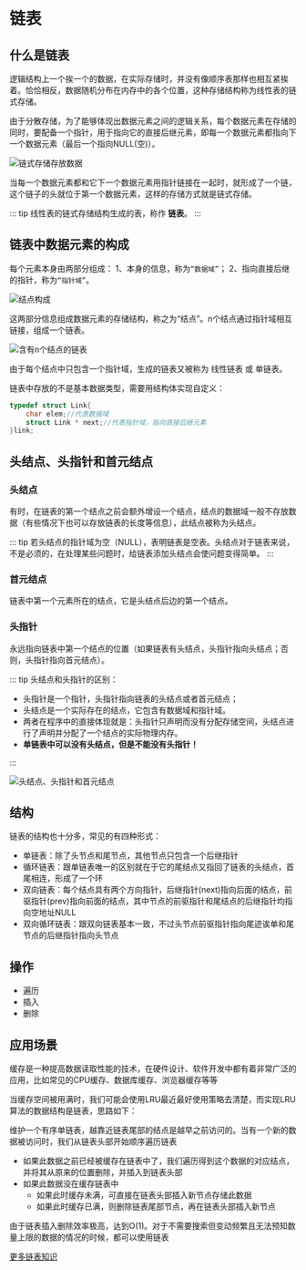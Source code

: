 # 链表

## 什么是链表

逻辑结构上一个挨一个的数据，在实际存储时，并没有像顺序表那样也相互紧挨着。恰恰相反，数据随机分布在内存中的各个位置，这种存储结构称为线性表的链式存储。

由于分散存储，为了能够体现出数据元素之间的逻辑关系，每个数据元素在存储的同时，要配备一个指针，用于指向它的直接后继元素，即每一个数据元素都指向下一个数据元素（最后一个指向NULL(空)）。

![链式存储存放数据](/blog/images/algorithm/algorithm1.png)

当每一个数据元素都和它下一个数据元素用指针链接在一起时，就形成了一个链，这个链子的头就位于第一个数据元素，这样的存储方式就是链式存储。

::: tip
线性表的链式存储结构生成的表，称作 **链表**。
:::

## 链表中数据元素的构成

每个元素本身由两部分组成：
1、本身的信息，称为`“数据域”`；
2、指向直接后继的指针，称为`“指针域”`。

![结点构成](/blog/images/algorithm/algorithm2.png)

这两部分信息组成数据元素的存储结构，称之为“结点”。n个结点通过指针域相互链接，组成一个链表。

![含有n个结点的链表](/blog/images/algorithm/algorithm3.png)

由于每个结点中只包含一个指针域，生成的链表又被称为 线性链表 或 单链表。

链表中存放的不是基本数据类型，需要用结构体实现自定义：

```C++
typedef struct Link{
    char elem;//代表数据域
    struct Link * next;//代表指针域，指向直接后继元素
}link;
```

## 头结点、头指针和首元结点

### 头结点

有时，在链表的第一个结点之前会额外增设一个结点，结点的数据域一般不存放数据（有些情况下也可以存放链表的长度等信息），此结点被称为头结点。

::: tip
若头结点的指针域为空（NULL），表明链表是空表。头结点对于链表来说，不是必须的，在处理某些问题时，给链表添加头结点会使问题变得简单。
:::

### 首元结点

链表中第一个元素所在的结点，它是头结点后边的第一个结点。

### 头指针

永远指向链表中第一个结点的位置（如果链表有头结点，头指针指向头结点；否则，头指针指向首元结点）。

::: tip
头结点和头指针的区别：

* 头指针是一个指针，头指针指向链表的头结点或者首元结点；
* 头结点是一个实际存在的结点，它包含有数据域和指针域。
* 两者在程序中的直接体现就是：头指针只声明而没有分配存储空间，头结点进行了声明并分配了一个结点的实际物理内存。
* **单链表中可以没有头结点，但是不能没有头指针！**

:::

![头结点、头指针和首元结点](/blog/images/algorithm/algorithm4.png)

## 结构

链表的结构也十分多，常见的有四种形式：

* 单链表：除了头节点和尾节点，其他节点只包含一个后继指针
* 循环链表：跟单链表唯一的区别就在于它的尾结点又指回了链表的头结点，首尾相连，形成了一个环
* 双向链表：每个结点具有两个方向指针，后继指针(next)指向后面的结点，前驱指针(prev)指向前面的结点，其中节点的前驱指针和尾结点的后继指针均指向空地址NULL
* 双向循环链表：跟双向链表基本一致，不过头节点前驱指针指向尾迹诶单和尾节点的后继指针指向头节点

## 操作

* 遍历
* 插入
* 删除

## 应用场景

缓存是一种提高数据读取性能的技术，在硬件设计、软件开发中都有着非常广泛的应用，比如常见的CPU缓存、数据库缓存、浏览器缓存等等

当缓存空间被用满时，我们可能会使用LRU最近最好使用策略去清楚，而实现LRU算法的数据结构是链表，思路如下：

维护一个有序单链表，越靠近链表尾部的结点是越早之前访问的。当有一个新的数据被访问时，我们从链表头部开始顺序遍历链表

* 如果此数据之前已经被缓存在链表中了，我们遍历得到这个数据的对应结点，并将其从原来的位置删除，并插入到链表头部
* 如果此数据没在缓存链表中
  * 如果此时缓存未满，可直接在链表头部插入新节点存储此数据
  * 如果此时缓存已满，则删除链表尾部节点，再在链表头部插入新节点

由于链表插入删除效率极高，达到O(1)。对于不需要搜索但变动频繁且无法预知数量上限的数据的情况的时候，都可以使用链表

[更多链表知识](http://data.biancheng.net/view/5.html)
